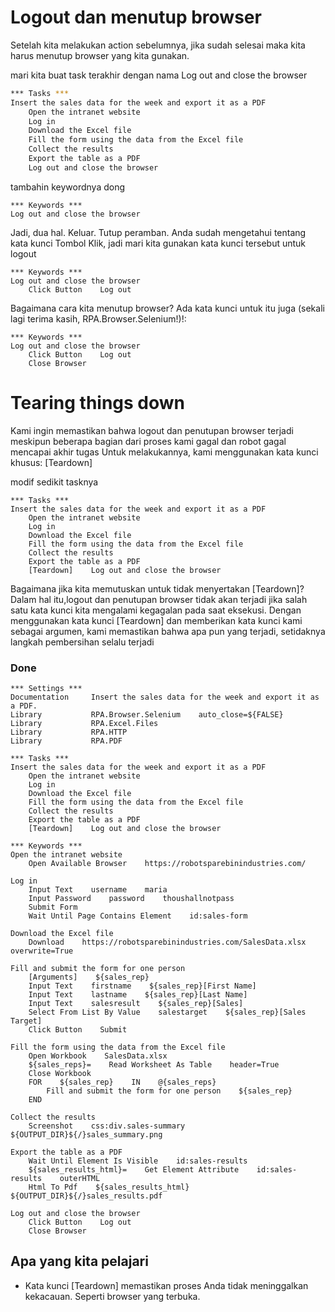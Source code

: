 # Logout dan menutup browser
Setelah kita melakukan action sebelumnya, jika sudah selesai maka kita harus menutup browser yang kita gunakan. 

mari kita buat task terakhir dengan nama Log out and close the browser
````bash
*** Tasks ***
Insert the sales data for the week and export it as a PDF
    Open the intranet website
    Log in
    Download the Excel file
    Fill the form using the data from the Excel file
    Collect the results
    Export the table as a PDF
    Log out and close the browser
````
tambahin keywordnya dong
````
*** Keywords ***
Log out and close the browser
````
Jadi, dua hal. Keluar. Tutup peramban. Anda sudah mengetahui tentang kata kunci Tombol Klik, jadi mari kita gunakan kata kunci tersebut untuk logout

````
*** Keywords ***
Log out and close the browser
    Click Button    Log out
````

Bagaimana cara kita menutup browser? Ada kata kunci untuk itu juga (sekali lagi terima kasih, RPA.Browser.Selenium!)!:

````
*** Keywords ***
Log out and close the browser
    Click Button    Log out
    Close Browser
````

# Tearing things down
Kami ingin memastikan bahwa logout dan penutupan browser terjadi meskipun beberapa bagian dari proses kami gagal dan robot gagal mencapai akhir tugas Untuk melakukannya, kami menggunakan kata kunci khusus: [Teardown]

modif sedikit tasknya 
````
*** Tasks ***
Insert the sales data for the week and export it as a PDF
    Open the intranet website
    Log in
    Download the Excel file
    Fill the form using the data from the Excel file
    Collect the results
    Export the table as a PDF
    [Teardown]    Log out and close the browser
````

Bagaimana jika kita memutuskan untuk tidak menyertakan [Teardown]? Dalam hal itu,logout dan penutupan browser tidak akan terjadi jika salah satu kata kunci kita mengalami kegagalan pada saat eksekusi. Dengan menggunakan kata kunci [Teardown] dan memberikan kata kunci kami sebagai argumen, kami memastikan bahwa apa pun yang terjadi, setidaknya langkah pembersihan selalu terjadi

### Done 
````
*** Settings ***
Documentation     Insert the sales data for the week and export it as a PDF.
Library           RPA.Browser.Selenium    auto_close=${FALSE}
Library           RPA.Excel.Files
Library           RPA.HTTP
Library           RPA.PDF

*** Tasks ***
Insert the sales data for the week and export it as a PDF
    Open the intranet website
    Log in
    Download the Excel file
    Fill the form using the data from the Excel file
    Collect the results
    Export the table as a PDF
    [Teardown]    Log out and close the browser

*** Keywords ***
Open the intranet website
    Open Available Browser    https://robotsparebinindustries.com/

Log in
    Input Text    username    maria
    Input Password    password    thoushallnotpass
    Submit Form
    Wait Until Page Contains Element    id:sales-form

Download the Excel file
    Download    https://robotsparebinindustries.com/SalesData.xlsx    overwrite=True

Fill and submit the form for one person
    [Arguments]    ${sales_rep}
    Input Text    firstname    ${sales_rep}[First Name]
    Input Text    lastname    ${sales_rep}[Last Name]
    Input Text    salesresult    ${sales_rep}[Sales]
    Select From List By Value    salestarget    ${sales_rep}[Sales Target]
    Click Button    Submit

Fill the form using the data from the Excel file
    Open Workbook    SalesData.xlsx
    ${sales_reps}=    Read Worksheet As Table    header=True
    Close Workbook
    FOR    ${sales_rep}    IN    @{sales_reps}
        Fill and submit the form for one person    ${sales_rep}
    END

Collect the results
    Screenshot    css:div.sales-summary    ${OUTPUT_DIR}${/}sales_summary.png

Export the table as a PDF
    Wait Until Element Is Visible    id:sales-results
    ${sales_results_html}=    Get Element Attribute    id:sales-results    outerHTML
    Html To Pdf    ${sales_results_html}    ${OUTPUT_DIR}${/}sales_results.pdf

Log out and close the browser
    Click Button    Log out
    Close Browser
````


## Apa yang kita pelajari
- Kata kunci [Teardown] memastikan proses Anda tidak meninggalkan kekacauan. Seperti browser yang terbuka.